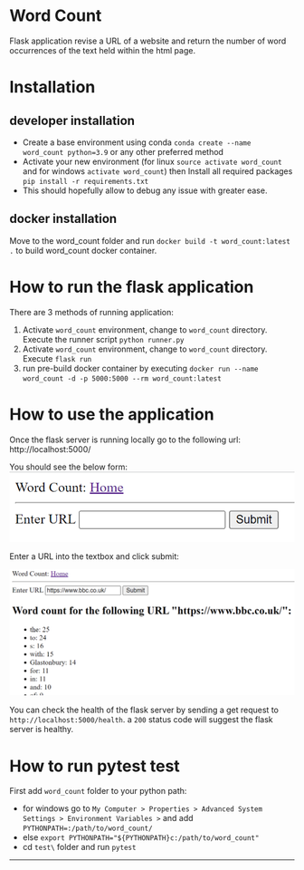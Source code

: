 Word Count
==============================

Flask application revise a URL of a website and return the number of word occurrences of the text held within the html page.

# Installation 

## developer installation
* Create a base environment using conda `conda create --name word_count python=3.9` or any other preferred method
* Activate your new environment (for linux `source activate word_count` and  for windows `activate word_count`) then Install all required packages `pip install -r requirements.txt`
* This should hopefully allow to debug any issue with greater ease.

## docker installation
Move to the word_count folder and run `docker build -t word_count:latest .` to build word_count docker container.

# How to run the flask application

There are 3 methods of running application:
1) Activate `word_count` environment, change to `word_count` directory. Execute the runner script `python runner.py`
2) Activate `word_count` environment, change to `word_count` directory. Execute  `flask run`
3) run pre-build docker container by executing  `docker run --name word_count -d -p 5000:5000 --rm word_count:latest`

# How to use the application

Once the flask server is running locally go to the following url: http://localhost:5000/

You should see the below form:
![home_screen](references/images/home_screen.png?raw=true "home_screen")

Enter a URL into the textbox and click submit:

![home_screen](references/images/return_values.png?raw=true "home_screen")

You can check the health of the flask server by sending a get request to `http://localhost:5000/health`. a `200` status 
code will suggest the flask server is healthy.

# How to run pytest test

First add `word_count` folder to your python path:
* for windows go to `My Computer > Properties > Advanced System Settings > Environment Variables >` and add `PYTHONPATH=:/path/to/word_count/`
* else `export PYTHONPATH="${PYTHONPATH}c:/path/to/word_count"`
* cd `test\` folder and run `pytest`

         
--------

